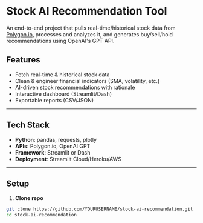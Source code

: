 # Stock AI Recommendation Tool

An end-to-end project that pulls real-time/historical stock data from [Polygon.io](https://polygon.io/), processes and analyzes it, and generates buy/sell/hold recommendations using OpenAI's GPT API.

## Features
- Fetch real-time & historical stock data
- Clean & engineer financial indicators (SMA, volatility, etc.)
- AI-driven stock recommendations with rationale
- Interactive dashboard (Streamlit/Dash)
- Exportable reports (CSV/JSON)

---

## Tech Stack
- **Python**: pandas, requests, plotly
- **APIs**: Polygon.io, OpenAI GPT
- **Framework**: Streamlit or Dash
- **Deployment**: Streamlit Cloud/Heroku/AWS

---

## Setup

1. **Clone repo**
```bash
git clone https://github.com/YOURUSERNAME/stock-ai-recommendation.git
cd stock-ai-recommendation
